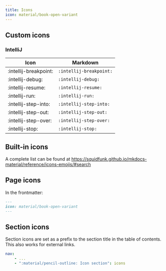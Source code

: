 ```yaml
---
title: Icons
icon: material/book-open-variant
---
```

## Custom icons

### IntelliJ

| Icon | Markdown |
|------|----------|
| :intellij-breakpoint: | `:intellij-breakpoint:` |
| :intellij-debug: | `:intellij-debug:` |
| :intellij-resume: | `:intellij-resume:` |
| :intellij-run: | `:intellij-run:` |
| :intellij-step-into: | `:intellij-step-into:` |
| :intellij-step-out: | `:intellij-step-out:` |
| :intellij-step-over: | `:intellij-step-over:` |
| :intellij-stop: | `:intellij-stop:` |


## Built-in icons
A complete list can be found at https://squidfunk.github.io/mkdocs-material/reference/icons-emojis/#search

## Page icons
In the frontmatter:
```md
---
icon: material/book-open-variant
---
```

## Section icons
Section icons are set as a prefix to the section title in the table of contents.
This also works for external links.

```yaml title=".pages"
nav:
    - ...
    - ":material/pencil-outline: Icon section": icons
```

